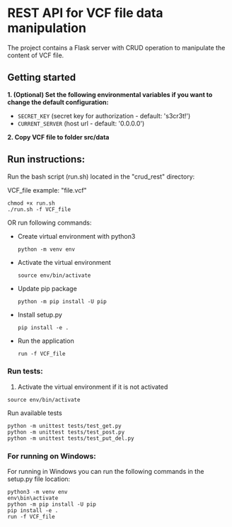# REST API for VCF file data manipulation

The project contains a Flask server with CRUD operation to manipulate
the content of VCF file.

## Getting started
**1. (Optional) Set the following environmental variables if you want to change the
default configuration:**

- `SECRET_KEY` (secret key for authorization - default: 's3cr3t!')
- `CURRENT_SERVER` (host url - default: '0.0.0.0')

**2. Copy VCF file to folder src/data**

## **Run instructions**:
Run the bash script (run.sh) located in the "crud_rest" directory:

VCF_file example: "file.vcf"

    
    chmod +x run.sh
    ./run.sh -f VCF_file
    
OR run following commands:

- Create virtual environment with python3
    ```
    python -m venv env
    ```
- Activate the virtual environment
    ```
    source env/bin/activate
    ```
- Update pip package
    ```
    python -m pip install -U pip
    ```
- Install setup.py
    ```
    pip install -e .
    ```
- Run the application
    ```
    run -f VCF_file
    ```
### **Run tests**:
1. Activate the virtual environment if it is not activated
```
source env/bin/activate
```
Run available tests
   ```
   python -m unittest tests/test_get.py
   python -m unittest tests/test_post.py
   python -m unittest tests/test_put_del.py
   ````


### **For running on Windows**:
For running in Windows you can run the following commands in the
setup.py file location:
```
python3 -m venv env
env\bin\activate
python -m pip install -U pip
pip install -e .
run -f VCF_file
```
